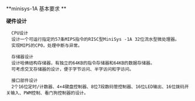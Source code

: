 **minisys-1A 基本要求 **

**硬件设计**

      CPU设计
      设计一个可运行指定的57条MIPS指令的RISC型MiniSys -1A 32位流水型微处理器。
      实现MIPS的CP0，处理中断与异常。

      存储器设计
      设计哈佛结构存储器，有独立的64KB的指令存储器和64KB的数据存储器。
      可考虑交叉存储器的设计，便于字节访问、半字访问和字访问。
      
      接口部件设计
      2个16位定时/计数器、4×4键盘控制器、8位7段数码管控制器、16位LED输出、16位拨码开关输入、PWM控制、看门狗控制器的设计。
